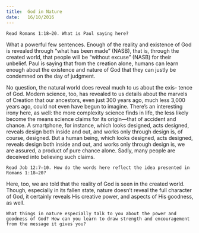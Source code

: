 ```yaml
---
title:  God in Nature
date:   16/10/2016
---
```


```Read Romans 1:18–20. What is Paul saying here?```

What a powerful few sentences. Enough of the reality and existence of God is revealed through “what has been made” (NASB), that is, through the created world, that people will be “without excuse” (NASB) for their unbelief. Paul is saying that from the creation alone, humans can learn enough about the existence and nature of God that they can justly be condemned on the day of judgment.

No question, the natural world does reveal much to us about the exis- tence of God. Modern science, too, has revealed to us details about the marvels of Creation that our ancestors, even just 300 years ago, much less 3,000 years ago, could not even have begun to imagine. There’s an interesting irony here, as well: the more complexity science finds in life, the less likely become the means science claims for its origin—that of accident and chance. A smartphone, for instance, which looks designed, acts designed, reveals design both inside and out, and works only through design is, of course, designed. But a human being, which looks designed, acts designed, reveals design both inside and out, and works only through design is, we are assured, a product of pure chance alone. Sadly, many people are deceived into believing such claims.

```Read Job 12:7–10. How do the words here reflect the idea presented in Romans 1:18–20?```

Here, too, we are told that the reality of God is seen in the created world. Though, especially in its fallen state, nature doesn’t reveal the full character of God, it certainly reveals His creative power, and aspects of His goodness, as well.
  
```What things in nature especially talk to you about the power and goodness of God? How can you learn to draw strength and encouragement from the message it gives you?```